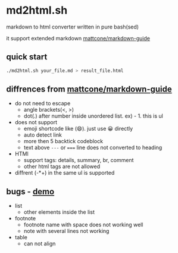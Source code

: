 # md2html.sh

markdown to html converter written in pure bash(sed)

it support extended markdown [mattcone/markdown-guide](https://github.com/mattcone/markdown-guide)


## quick start

```bash
./md2html.sh your_file.md > result_file.html
```


## diffrences from [mattcone/markdown-guide](https://github.com/mattcone/markdown-guide)

- do not need to escape 
    - angle brackets(<, >)
    - dot(.) after number inside unordered list. ex) - 1. this is ul
- does not support 
    - emoji shortcode like (:smile:). just use 😀 directly
    - auto detect link
    - more then 5 backtick codeblock
    - text above `---` or `===` line does not converted to heading
- HTMl
    - support tags: details, summary, br, comment
    - other html tags are not allowed
- diffrent (-*+) in the same ul is supported


## bugs - [demo](https://raycc51.github.io/BashWrite/posts/markdown/md4html-bug.html)

- list
    - other elements inside the list
- footnote
    - footnote name with space does not working well
    - note with several lines not working
- table
    - can not align
